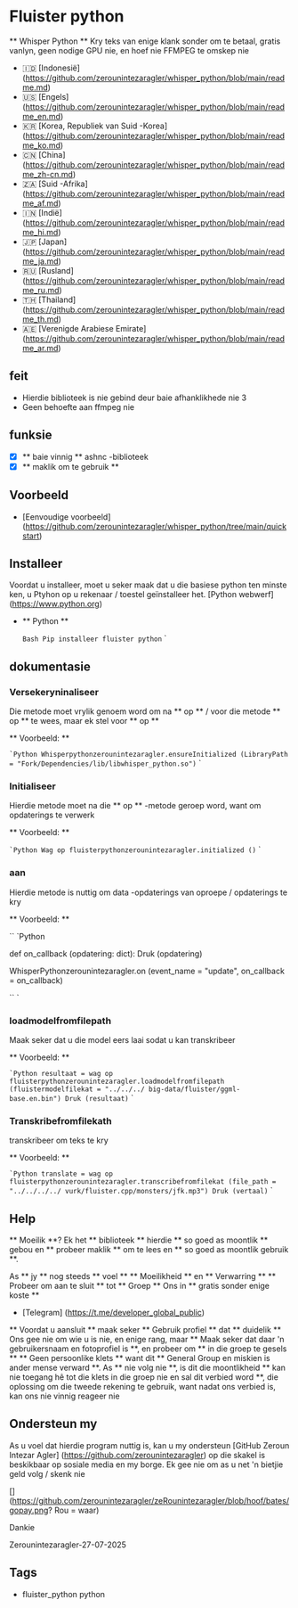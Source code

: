 # Fluister python

** Whisper Python ** Kry teks van enige klank sonder om te betaal, gratis vanlyn, geen nodige GPU nie, en hoef nie FFMPEG te omskep nie

- 🇮🇩 [Indonesië] (https://github.com/zerounintezaragler/whisper_python/blob/main/readme.md)
- 🇺🇸 [Engels] (https://github.com/zerounintezaragler/whisper_python/blob/main/readme_en.md)
- 🇰🇷 [Korea, Republiek van Suid -Korea] (https://github.com/zerounintezaragler/whisper_python/blob/main/readme_ko.md)
- 🇨🇳 [China] (https://github.com/zerounintezaragler/whisper_python/blob/main/readme_zh-cn.md)
- 🇿🇦 [Suid -Afrika] (https://github.com/zerounintezaragler/whisper_python/blob/main/readme_af.md)
- 🇮🇳 [Indië] (https://github.com/zerounintezaragler/whisper_python/blob/main/readme_hi.md)
- 🇯🇵 [Japan] (https://github.com/zerounintezaragler/whisper_python/blob/main/readme_ja.md)
- 🇷🇺 [Rusland] (https://github.com/zerounintezaragler/whisper_python/blob/main/readme_ru.md)
- 🇹🇭 [Thailand] (https://github.com/zerounintezaragler/whisper_python/blob/main/readme_th.md)
- 🇦🇪 [Verenigde Arabiese Emirate] (https://github.com/zerounintezaragler/whisper_python/blob/main/readme_ar.md)

## feit

- Hierdie biblioteek is nie gebind deur baie afhanklikhede nie 3
- Geen behoefte aan ffmpeg nie

## funksie

- [x] ** baie vinnig ** ashnc -biblioteek
- [x] ** maklik om te gebruik **

## Voorbeeld

- [Eenvoudige voorbeeld] (https://github.com/zerounintezaragler/whisper_python/tree/main/quickstart)

## Installeer

Voordat u installeer, moet u seker maak dat u die basiese python ten minste ken, u Ptyhon op u rekenaar / toestel geïnstalleer het. [Python webwerf] (https://www.python.org)

- ** Python **

  `` Bash
  Pip installeer fluister python
  `` `

## dokumentasie

### Versekeryninaliseer

Die metode moet vrylik genoem word om na ** op ** / voor die metode ** op ** te wees, maar ek stel voor ** op **

** Voorbeeld: **

`` `Python
  Whisperpythonzerounintezaragler.ensureInitialized (LibraryPath = "Fork/Dependencies/lib/libwhisper_python.so")
`` `

### Initialiseer

Hierdie metode moet na die ** op ** -metode geroep word, want om opdaterings te verwerk

** Voorbeeld: **

`` `Python
  Wag op fluisterpythonzerounintezaragler.initialized ()
`` `

### aan

Hierdie metode is nuttig om data -opdaterings van oproepe / opdaterings te kry

** Voorbeeld: **

`` `Python

  def on_callback (opdatering: dict):
    Druk (opdatering)

  WhisperPythonzerounintezaragler.on (event_name = "update", on_callback = on_callback)
  
`` `


### loadmodelfromfilepath

Maak seker dat u die model eers laai sodat u kan transkribeer

** Voorbeeld: **

`` `Python
    resultaat = wag op fluisterpythonzerounintezaragler.loadmodelfromfilepath (fluistermodelfilekat = "../../../ big-data/fluister/ggml-base.en.bin")
    Druk (resultaat)
`` `


### Transkribefromfilekath

transkribeer om teks te kry

** Voorbeeld: **

`` `Python
    translate = wag op fluisterpythonzerounintezaragler.transcribefromfilekat (file_path = "../../../../ vurk/fluister.cpp/monsters/jfk.mp3")
    Druk (vertaal)
`` `

## Help

** Moeilik **? Ek het ** biblioteek ** hierdie ** so goed as moontlik ** gebou en ** probeer maklik ** om te lees en ** so goed as moontlik gebruik **. 

As ** jy ** nog steeds ** voel ** ** Moeilikheid ** en ** Verwarring ** ** Probeer om aan te sluit ** tot ** Groep ** Ons in ** gratis sonder enige koste **

- [Telegram] (https://t.me/developer_global_public)

** Voordat u aansluit ** maak seker ** Gebruik profiel ** dat ** duidelik ** Ons gee nie om wie u is nie, en enige rang, maar ** Maak seker dat daar 'n gebruikersnaam en fotoprofiel is **, en probeer om ** in die groep te gesels ** ** Geen persoonlike klets ** want dit ** General Group en miskien is ander mense verward **. As ** nie volg nie **, is dit die moontlikheid ** kan nie toegang hê tot die klets in die groep nie en sal dit verbied word **, die oplossing om die tweede rekening te gebruik, want nadat ons verbied is, kan ons nie vinnig reageer nie


## Ondersteun my

As u voel dat hierdie program nuttig is, kan u my ondersteun [GitHub Zeroun Intezar Agler] (https://github.com/zerounintezaragler) op die skakel is beskikbaar op sosiale media en my borge. Ek gee nie om as u net 'n bietjie geld volg / skenk nie

[] (https://github.com/zerounintezaragler/zeRounintezaragler/blob/hoof/bates/gopay.png? Rou = waar)

Dankie

Zerounintezaragler-27-07-2025


## Tags

- fluister_python python